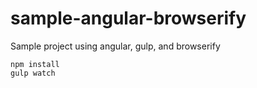 # sample-angular-browserify

Sample project using angular, gulp, and browserify

    npm install
    gulp watch
